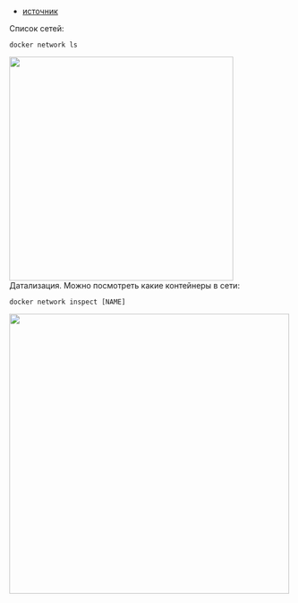 * [источник](https://habr.com/ru/companies/otus/articles/730798/) </br>

Cписок сетей:
``` 
docker network ls
```
<img src="https://github.com/user-attachments/assets/7ffbc25d-4cfa-48fa-828b-8113b18946b7" width="400" > </br>
Датализация. Можно посмотреть какие контейнеры в сети:
``` 
docker network inspect [NAME]
``` 
<img src="https://github.com/user-attachments/assets/f0a99b38-ff2b-47e0-8c25-5715adec3cbc" width="500" >



